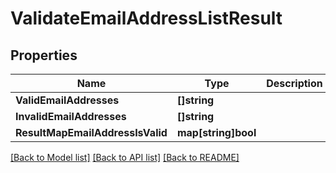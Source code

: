 # ValidateEmailAddressListResult

## Properties

Name | Type | Description | Notes
------------ | ------------- | ------------- | -------------
**ValidEmailAddresses** | **[]string** |  | 
**InvalidEmailAddresses** | **[]string** |  | 
**ResultMapEmailAddressIsValid** | **map[string]bool** |  | 

[[Back to Model list]](../README#documentation-for-models) [[Back to API list]](../README#documentation-for-api-endpoints) [[Back to README]](../README)


